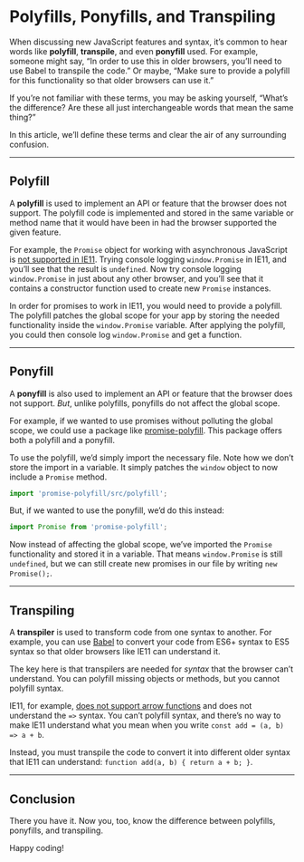 # Polyfills, Ponyfills, and Transpiling

When discussing new JavaScript features and syntax, it’s common to hear words like **polyfill**, **transpile**, and even **ponyfill** used. For example, someone might say, “In order to use this in older browsers, you’ll need to use Babel to transpile the code.” Or maybe, “Make sure to provide a polyfill for this functionality so that older browsers can use it.”

If you’re not familiar with these terms, you may be asking yourself, “What’s the difference? Are these all just interchangeable words that mean the same thing?”

In this article, we’ll define these terms and clear the air of any surrounding confusion.

---

## Polyfill

A **polyfill** is used to implement an API or feature that the browser does not support. The polyfill code is implemented and stored in the same variable or method name that it would have been in had the browser supported the given feature.

For example, the `Promise` object for working with asynchronous JavaScript is [not supported in IE11](https://caniuse.com/promises). Trying console logging `window.Promise` in IE11, and you’ll see that the result is `undefined`. Now try console logging `window.Promise` in just about any other browser, and you’ll see that it contains a constructor function used to create new `Promise` instances.

In order for promises to work in IE11, you would need to provide a polyfill. The polyfill patches the global scope for your app by storing the needed functionality inside the `window.Promise` variable. After applying the polyfill, you could then console log `window.Promise` and get a function.

---

## Ponyfill

A **ponyfill** is also used to implement an API or feature that the browser does not support. *But*, unlike polyfills, ponyfills do not affect the global scope.

For example, if we wanted to use promises without polluting the global scope, we could use a package like [promise-polyfill](https://www.npmjs.com/package/promise-polyfill). This package offers both a polyfill and a ponyfill.

To use the polyfill, we’d simply import the necessary file. Note how we don’t store the import in a variable. It simply patches the `window` object to now include a `Promise` method.

```js
import 'promise-polyfill/src/polyfill';
```

But, if we wanted to use the ponyfill, we’d do this instead:

```js
import Promise from 'promise-polyfill';
```

Now instead of affecting the global scope, we’ve imported the `Promise` functionality and stored it in a variable. That means `window.Promise` is still `undefined`, but we can still create new promises in our file by writing `new Promise();`.

---

## Transpiling

A **transpiler** is used to transform code from one syntax to another. For example, you can use [Babel](https://babeljs.io/) to convert your code from ES6+ syntax to ES5 syntax so that older browsers like IE11 can understand it.

The key here is that transpilers are needed for *syntax* that the browser can’t understand. You can polyfill missing objects or methods, but you cannot polyfill syntax.

IE11, for example, [does not support arrow functions](https://caniuse.com/arrow-functions) and does not understand the `=>` syntax. You can’t polyfill syntax, and there’s no way to make IE11 understand what you mean when you write `const add = (a, b) => a + b`.

Instead, you must transpile the code to convert it into different older syntax that IE11 can understand: `function add(a, b) { return a + b; }`.

---

## Conclusion

There you have it. Now you, too, know the difference between polyfills, ponyfills, and transpiling.

Happy coding!
